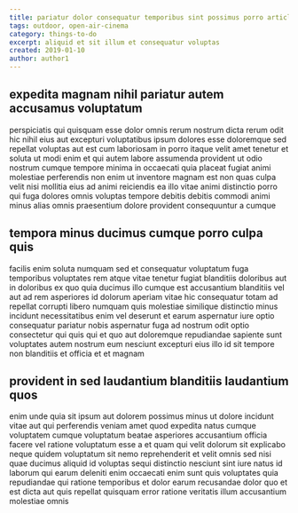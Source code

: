 ```yaml
---
title: pariatur dolor consequatur temporibus sint possimus porro article 7030
tags: outdoor, open-air-cinema
category: things-to-do
excerpt: aliquid et sit illum et consequatur voluptas
created: 2019-01-10
author: author1
---
```


## expedita magnam nihil pariatur autem accusamus voluptatum

perspiciatis qui quisquam esse dolor omnis rerum nostrum dicta rerum odit hic nihil eius aut excepturi voluptatibus ipsum dolores esse doloremque sed repellat voluptas aut est cum laboriosam in porro itaque velit amet tenetur et soluta ut modi enim et qui autem labore assumenda provident ut odio nostrum cumque tempore minima in occaecati quia placeat fugiat animi molestiae perferendis non enim ut inventore magnam est non quas culpa velit nisi mollitia eius ad animi reiciendis ea illo vitae animi distinctio porro qui fuga dolores omnis voluptas tempore debitis debitis commodi animi minus alias omnis praesentium dolore provident consequuntur a cumque

## tempora minus ducimus cumque porro culpa quis

facilis enim soluta numquam sed et consequatur voluptatum fuga temporibus voluptates rem atque vitae tenetur fugiat blanditiis doloribus aut in doloribus ex quo quia ducimus illo cumque est accusantium blanditiis vel aut ad rem asperiores id dolorum aperiam vitae hic consequatur totam ad repellat corrupti libero numquam quis molestiae similique distinctio minus incidunt necessitatibus enim vel deserunt et earum aspernatur iure optio consequatur pariatur nobis aspernatur fuga ad nostrum odit optio consectetur qui quis qui et quo aut doloremque repudiandae sapiente sunt voluptates autem nostrum eum nesciunt excepturi eius illo id sit tempore non blanditiis et officia et et magnam

## provident in sed laudantium blanditiis laudantium quos

enim unde quia sit ipsum aut dolorem possimus minus ut dolore incidunt vitae aut qui perferendis veniam amet quod expedita natus cumque voluptatem cumque voluptatum beatae asperiores accusantium officia facere vel ratione voluptatum esse a et quam qui velit dolorum sit explicabo neque quidem voluptatum sit nemo reprehenderit et velit omnis sed nisi quae ducimus aliquid id voluptas sequi distinctio nesciunt sint iure natus id laborum qui earum deleniti enim occaecati enim sunt quis voluptates quia repudiandae qui ratione temporibus et dolor earum recusandae dolor quo et est dicta aut quis repellat quisquam error ratione veritatis illum accusantium molestiae omnis
